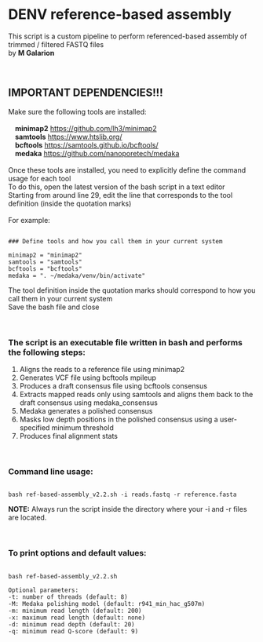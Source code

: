 # **DENV reference-based assembly**<br/>
This script is a custom pipeline to perform referenced-based assembly of trimmed / filtered FASTQ files <br/>
by **M Galarion**


<br/>

## IMPORTANT DEPENDENCIES!!! <br/>
Make sure the following tools are installed:<br/>
<br/>
&emsp;**minimap2**  https://github.com/lh3/minimap2 <br/>
&emsp;**samtools** https://www.htslib.org/ <br/>
&emsp;**bcftools** https://samtools.github.io/bcftools/ <br/>
&emsp;**medaka**  https://github.com/nanoporetech/medaka <br/>
<br/>
Once these tools are installed, you need to explicitly define the command usage for each tool <br/>
To do this, open the latest version of the bash script in a text editor <br/>
Starting from around line 29, edit the line that corresponds to the tool definition (inside the quotation marks) <br/>
 <br/>
For example:
```

### Define tools and how you call them in your current system

minimap2 = "minimap2"
samtools = "samtools"
bcftools = "bcftools"
medaka = ". ~/medaka/venv/bin/activate"

```
The tool definition inside the quotation marks should correspond to how you call them in your current system<br/>
Save the bash file and close<br/>

<br/>

### The script is an executable file written in bash and performs the following steps:<br/>
1. Aligns the reads to a reference file using minimap2 <br/>
2. Generates VCF file using bcftools mpileup <br/>
3. Produces a draft consensus file using bcftools consensus <br/>
4. Extracts mapped reads only using samtools and aligns them back to the draft consensus using medaka_consensus <br/>
5. Medaka generates a polished consensus <br/>
6. Masks low depth positions in the polished consensus using a user-specified minimum threshold <br/>
7. Produces final alignment stats <br/>
<br/>

### Command line usage:
```

bash ref-based-assembly_v2.2.sh -i reads.fastq -r reference.fasta

```
**NOTE:** Always run the script inside the directory where your -i and -r files are located.

<br/>

### To print options and default values:
```

bash ref-based-assembly_v2.2.sh

```
```
Optional parameters:
-t: number of threads (default: 8)
-M: Medaka polishing model (default: r941_min_hac_g507m)
-m: minimum read length (default: 200)
-x: maximum read length (default: none)
-d: minimum read depth (default: 20)
-q: minimum read Q-score (default: 9)
```
